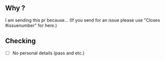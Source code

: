 ## Why ? 

I am sending this pr because... (If you send for an issue please use "Closes #issuenumber" for here.)

## Checking
- [ ] No personal details (pass and etc.)

